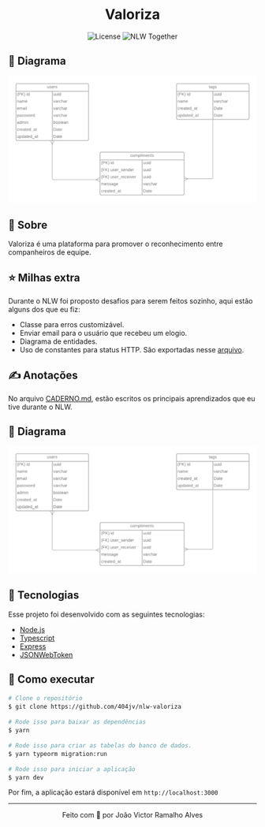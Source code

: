 <h1 align="center">Valoriza</h1>

<p align="center">
  <img alt="License" src="https://img.shields.io/static/v1?label=license&message=MIT&color=8257E5&labelColor=000000">

  <img src="https://img.shields.io/static/v1?label=NLW&message=Together&color=8257E5&labelColor=000000" alt="NLW Together" />
</p>

## 🔶 Diagrama

<img 
  src="./public/Diagrama.png"
  alt="diagrama"
/>

## 📃 Sobre
Valoriza é uma plataforma para promover o reconhecimento entre companheiros de equipe.

## ⭐ Milhas extra
Durante o NLW foi proposto desafios para serem feitos sozinho, aqui estão alguns dos que eu fiz:

- Classe para erros customizável.
- Enviar email para o usuário que recebeu um elogio.
- Diagrama de entidades.
- Uso de constantes para status HTTP. São exportadas nesse [arquivo](./src/helpers/httpHelpers.ts).

## ✍ Anotações
No arquivo [CADERNO.md](CADERNO.md), estão escritos os principais aprendizados que eu tive durante o NLW.

## 🔶 Diagrama
<img src="./public/diagrama.png" alt="NLW Together" />

## 🔧 Tecnologias
Esse projeto foi desenvolvido com as seguintes tecnologias:

- [Node.js](https://nodejs.org/en/)
- [Typescript](https://www.typescriptlang.org/)
- [Express](https://expressjs.com/pt-br/)
- [JSONWebToken](https://github.com/auth0/node-jsonwebtoken#readme)

## 🚀 Como executar

```bash
# Clone o repositório
$ git clone https://github.com/404jv/nlw-valoriza
```

```bash
# Rode isso para baixar as dependências
$ yarn
```

```bash
# Rode isso para criar as tabelas do banco de dados.
$ yarn typeorm migration:run
```

```bash
# Rode isso para iniciar a aplicação
$ yarn dev
```

Por fim, a aplicação estará disponível em `http://localhost:3000`

---
<p align="center">
Feito com 💚 por João Victor Ramalho Alves
</p>